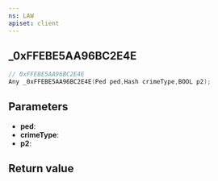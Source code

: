 ```yaml
---
ns: LAW
apiset: client
---
```

## _0xFFEBE5AA96BC2E4E

```c
// 0xFFEBE5AA96BC2E4E
Any _0xFFEBE5AA96BC2E4E(Ped ped,Hash crimeType,BOOL p2);
```


## Parameters
* **ped**:
* **crimeType**:
* **p2**:

## Return value

